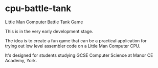 # cpu-battle-tank
Little Man Computer Battle Tank Game

This is in the very early development stage.

The idea is to create a fun game that can be a practical application for trying out low level assembler code on a Little Man Computer CPU.

It's designed for students studying GCSE Computer Science at Manor CE Academy, York.
